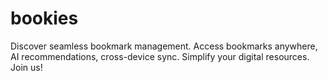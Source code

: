# bookies
Discover seamless bookmark management. Access bookmarks anywhere, AI recommendations, cross-device sync. Simplify your digital resources. Join us!
